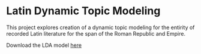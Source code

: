 # Latin Dynamic Topic Modeling
This project explores creation of a dynamic topic modeling for the entirity of recorded Latin literature for the span of the Roman Republic and Empire.

Download the LDA model [here](https://o365coloradoedu-my.sharepoint.com/:f:/g/personal/migi8081_colorado_edu/EuCVhmjcsFdMqhnIGjz4If4Bonn_ikmUBKfZpbUoltZTkw?e=dpFZy9)
